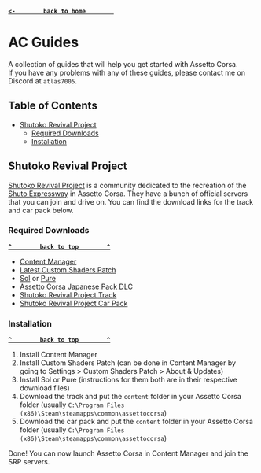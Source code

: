 **[`<-        back to home        `](README.md)**
# AC Guides
A collection of guides that will help you get started with Assetto Corsa.  
If you have any problems with any of these guides, please contact me on Discord at `atlas7005`.

## Table of Contents
- [Shutoko Revival Project](#shutoko-revival-project)
  - [Required Downloads](#required-downloads)
  - [Installation](#installation)

## Shutoko Revival Project
[Shutoko Revival Project](https://discord.gg/shutokorevivalproject) is a community dedicated to the recreation of the [Shuto Expressway](https://en.wikipedia.org/wiki/Shuto_Expressway) in Assetto Corsa. They have a bunch of official servers that you can join and drive on. You can find the download links for the track and car pack below.
### Required Downloads
**[`^        back to top        ^`](#ac-guides)**
- [Content Manager](https://github.com/gro-ove/actools/releases/latest/download/Content.Manager.zip)
- [Latest Custom Shaders Patch](https://acstuff.ru/patch/)
- [Sol](https://www.racedepartment.com/downloads/sol.24914/) or [Pure](https://www.patreon.com/peterboese)
- [Assetto Corsa Japanese Pack DLC](https://store.steampowered.com/app/467980/Assetto_corsa__Japanese_Pack/)
- [Shutoko Revival Project Track](https://mega.nz/file/siIBBKzY#NLQoj4EKpC4atf8KDJ_KEl3uSnHWpQlR5fOb6vbc9k4)
- [Shutoko Revival Project Car Pack](https://files.shutokorevivalproject.com/SRP_Car_Pack_3.2+Traffic_Cars_1.21.7z)

### Installation
**[`^        back to top        ^`](#ac-guides)**
1. Install Content Manager
2. Install Custom Shaders Patch (can be done in Content Manager by going to Settings > Custom Shaders Patch > About & Updates)
3. Install Sol or Pure (instructions for them both are in their respective download files)
4. Download the track and put the `content` folder in your Assetto Corsa folder (usually `C:\Program Files (x86)\Steam\steamapps\common\assettocorsa`)
5. Download the car pack and put the `content` folder in your Assetto Corsa folder (usually `C:\Program Files (x86)\Steam\steamapps\common\assettocorsa`)

Done! You can now launch Assetto Corsa in Content Manager and join the SRP servers.